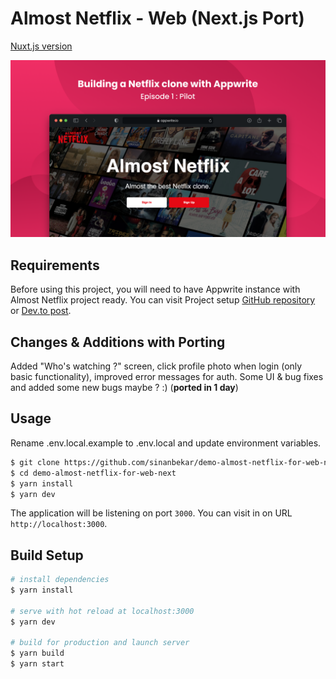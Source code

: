 # Almost Netflix - Web (Next.js Port)

[Nuxt.js version](https://github.com/appwrite/demo-almost-netflix-for-web)

![Banner](readme_banner.png)

## Requirements

Before using this project, you will need to have Appwrite instance with Almost Netflix project ready. You can visit Project setup [GitHub repository](https://github.com/Meldiron/almost-netflix-project-setup) or [Dev.to post](https://dev.to/appwrite/did-we-just-build-a-netflix-clone-with-appwrite-28ok).

## Changes & Additions with Porting
Added "Who's watching ?" screen, click profile photo when login (only basic functionality), improved error messages for auth. Some UI & bug fixes and added some new bugs maybe ? :) (**ported in 1 day**)

## Usage

Rename .env.local.example to .env.local and update environment variables.


```bash
$ git clone https://github.com/sinanbekar/demo-almost-netflix-for-web-next.git
$ cd demo-almost-netflix-for-web-next
$ yarn install
$ yarn dev
```

The application will be listening on port `3000`. You can visit in on URL `http://localhost:3000`.

## Build Setup

```bash
# install dependencies
$ yarn install

# serve with hot reload at localhost:3000
$ yarn dev

# build for production and launch server
$ yarn build
$ yarn start
```
